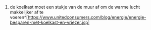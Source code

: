 1. de koelkast moet een stukje van de muur af om de warme lucht makkelijker af te voeren^[https://www.unitedconsumers.com/blog/energie/energie-besparen-met-koelkast-en-vriezer.jsp]